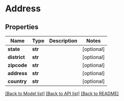 # Address

## Properties
Name | Type | Description | Notes
------------ | ------------- | ------------- | -------------
**state** | **str** |  | [optional] 
**district** | **str** |  | [optional] 
**zipcode** | **str** |  | [optional] 
**address** | **str** |  | [optional] 
**country** | **str** |  | [optional] 

[[Back to Model list]](../README.md#documentation-for-models) [[Back to API list]](../README.md#documentation-for-api-endpoints) [[Back to README]](../README.md)

